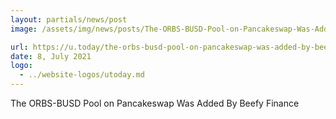 ```yaml
---
layout: partials/news/post
image: /assets/img/news/posts/The-ORBS-BUSD-Pool-on-Pancakeswap-Was-Added-By-Beefy-Finance-utoday.png

url: https://u.today/the-orbs-busd-pool-on-pancakeswap-was-added-by-beefy-finance
date: 8, July 2021
logo: 
  - ../website-logos/utoday.md
---
```


The ORBS-BUSD Pool on Pancakeswap Was Added By Beefy Finance